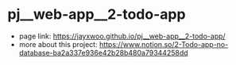 # pj__web-app__2-todo-app
- page link: https://jayxwoo.github.io/pj__web-app__2-todo-app/
- more about this project: https://www.notion.so/2-Todo-app-no-database-ba2a337e936e42b28b480a79344258dd

